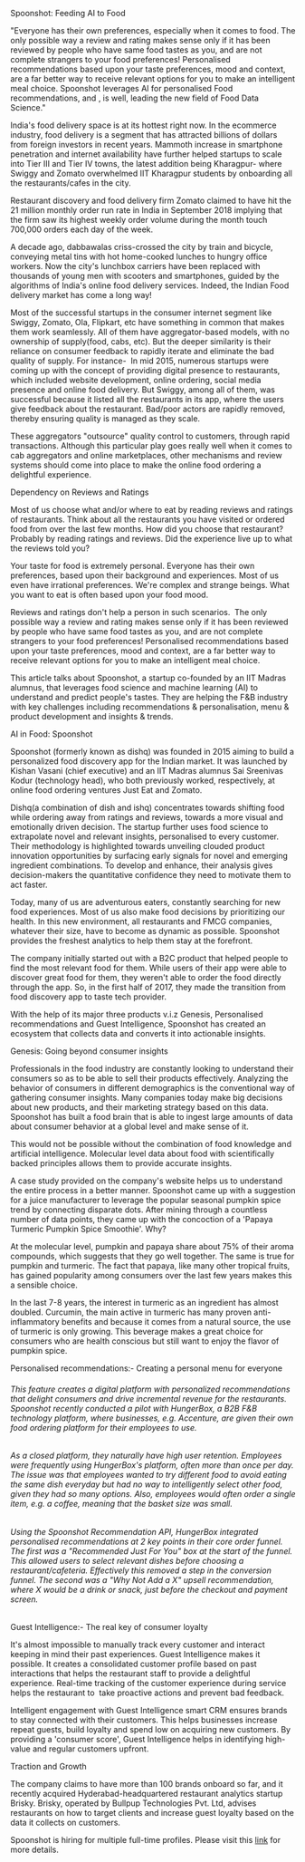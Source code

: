 Spoonshot: Feeding AI to Food

"Everyone has their own preferences, especially when it comes to food. The only possible way a review and rating makes sense only if it has been reviewed by people who have same food tastes as you, and are not complete strangers to your food preferences! Personalised recommendations based upon your taste preferences, mood and context, are a far better way to receive relevant options for you to make an intelligent meal choice. Spoonshot leverages AI for personalised Food recommendations, and , is well, leading the new field of Food Data Science."

India's food delivery space is at its hottest right now. In the ecommerce industry, food delivery is a segment that has attracted billions of dollars from foreign investors in recent years. Mammoth increase in smartphone penetration and internet availability have further helped startups to scale into Tier III and Tier IV towns, the latest addition being Kharagpur- where Swiggy and Zomato overwhelmed IIT Kharagpur students by onboarding all the restaurants/cafes in the city.

Restaurant discovery and food delivery firm Zomato claimed to have hit the 21 million monthly order run rate in India in September 2018 implying that the firm saw its highest weekly order volume during the month touch 700,000 orders each day of the week.

A decade ago, dabbawalas criss-crossed the city by train and bicycle, conveying metal tins with hot home-cooked lunches to hungry office workers. Now the city's lunchbox carriers have been replaced with thousands of young men with scooters and smartphones, guided by the algorithms of India's online food delivery services. Indeed, the Indian Food delivery market has come a long way!

Most of the successful startups in the consumer internet segment like Swiggy, Zomato, Ola, Flipkart, etc have something in common that makes them work seamlessly. All of them have aggregator-based models, with no ownership of supply(food, cabs, etc). But the deeper similarity is their reliance on consumer feedback to rapidly iterate and eliminate the bad quality of supply. For instance-  In mid 2015, numerous startups were coming up with the concept of providing digital presence to restaurants, which included website development, online ordering, social media presence and online food delivery. But Swiggy, among all of them, was successful because it listed all the restaurants in its app, where the users give feedback about the restaurant. Bad/poor actors are rapidly removed, thereby ensuring quality is managed as they scale.

These aggregators "outsource" quality control to customers, through rapid transactions. Although this particular play goes really well when it comes to cab aggregators and online marketplaces, other mechanisms and review systems should come into place to make the online food ordering a delightful experience.

Dependency on Reviews and Ratings

Most of us choose what and/or where to eat by reading reviews and ratings of restaurants. Think about all the restaurants you have visited or ordered food from over the last few months. How did you choose that restaurant? Probably by reading ratings and reviews. Did the experience live up to what the reviews told you?

Your taste for food is extremely personal. Everyone has their own preferences, based upon their background and experiences. Most of us even have irrational preferences. We're complex and strange beings. What you want to eat is often based upon your food mood.

Reviews and ratings don't help a person in such scenarios.  The only possible way a review and rating makes sense only if it has been reviewed by people who have same food tastes as you, and are not complete strangers to your food preferences! Personalised recommendations based upon your taste preferences, mood and context, are a far better way to receive relevant options for you to make an intelligent meal choice.

This article talks about Spoonshot, a startup co-founded by an IIT Madras alumnus, that leverages food science and machine learning (AI) to understand and predict people's tastes. They are helping the F&B industry with key challenges including recommendations & personalisation, menu & product development and insights & trends.

AI in Food: Spoonshot

Spoonshot (formerly known as dishq) was founded in 2015 aiming to build a personalized food discovery app for the Indian market. It was launched by Kishan Vasani (chief executive) and an IIT Madras alumnus Sai Sreenivas Kodur (technology head), who both previously worked, respectively, at online food ordering ventures Just Eat and Zomato.

Dishq(a combination of dish and ishq) concentrates towards shifting food while ordering away from ratings and reviews, towards a more visual and emotionally driven decision. The startup further uses food science to extrapolate novel and relevant insights, personalised to every customer. Their methodology is highlighted towards unveiling clouded product innovation opportunities by surfacing early signals for novel and emerging ingredient combinations. To develop and enhance, their analysis gives decision-makers the quantitative confidence they need to motivate them to act faster.

Today, many of us are adventurous eaters, constantly searching for new food experiences. Most of us also make food decisions by prioritizing our health. In this new environment, all restaurants and FMCG companies, whatever their size, have to become as dynamic as possible. Spoonshot provides the freshest analytics to help them stay at the forefront.

The company initially started out with a B2C product that helped people to find the most relevant food for them. While users of their app were able to discover great food for them, they weren't able to order the food directly through the app. So, in the first half of 2017, they made the transition from food discovery app to taste tech provider.

With the help of its major three products v.i.z Genesis, Personalised recommendations and Guest Intelligence, Spoonshot has created an ecosystem that collects data and converts it into actionable insights.

Genesis: Going beyond consumer insights

Professionals in the food industry are constantly looking to understand their consumers so as to be able to sell their products effectively. Analyzing the behavior of consumers in different demographics is the conventional way of gathering consumer insights. Many companies today make big decisions about new products, and their marketing strategy based on this data. Spoonshot has built a food brain that is able to ingest large amounts of data about consumer behavior at a global level and make sense of it.

This would not be possible without the combination of food knowledge and artificial intelligence. Molecular level data about food with scientifically backed principles allows them to provide accurate insights. 

A case study provided on the company's website helps us to understand the entire process in a better manner. Spoonshot came up with a suggestion for a juice manufacturer to leverage the popular seasonal pumpkin spice trend by connecting disparate dots. After mining through a countless number of data points, they came up with the concoction of a 'Papaya Turmeric Pumpkin Spice Smoothie'. Why?

At the molecular level, pumpkin and papaya share about 75% of their aroma compounds, which suggests that they go well together. The same is true for pumpkin and turmeric. The fact that papaya, like many other tropical fruits, has gained popularity among consumers over the last few years makes this a sensible choice.

In the last 7-8 years, the interest in turmeric as an ingredient has almost doubled. Curcumin, the main active in turmeric has many proven anti-inflammatory benefits and because it comes from a natural source, the use of turmeric is only growing. This beverage makes a great choice for consumers who are health conscious but still want to enjoy the flavor of pumpkin spice.

Personalised recommendations:- Creating a personal menu for everyone

###### This feature creates a digital platform with personalized recommendations that delight consumers and drive incremental revenue for the restaurants. Spoonshot recently conducted a pilot with HungerBox, a B2B F&B technology platform, where businesses, e.g. Accenture, are given their own food ordering platform for their employees to use.

###### As a closed platform, they naturally have high user retention. Employees were frequently using HungerBox's platform, often more than once per day. The issue was that employees wanted to try different food to avoid eating the same dish everyday but had no way to intelligently select other food, given they had so many options. Also, employees would often order a single item, e.g. a coffee, meaning that the basket size was small.

###### Using the Spoonshot Recommendation API, HungerBox integrated personalised recommendations at 2 key points in their core order funnel. The first was a "Recommended Just For You" box at the start of the funnel. This allowed users to select relevant dishes before choosing a restaurant/cafeteria. Effectively this removed a step in the conversion funnel. The second was a "Why Not Add a X" upsell recommendation, where X would be a drink or snack, just before the checkout and payment screen.

Guest Intelligence:- The real key of consumer loyalty

It's almost impossible to manually track every customer and interact keeping in mind their past experiences. Guest Intelligence makes it possible. It creates a consolidated customer profile based on past interactions that helps the restaurant staff to provide a delightful experience. Real-time tracking of the customer experience during service helps the restaurant to  take proactive actions and prevent bad feedback. 

Intelligent engagement with Guest Intelligence smart CRM ensures brands to stay connected with their customers. This helps businesses increase repeat guests, build loyalty and spend low on acquiring new customers. By providing a 'consumer score', Guest Intelligence helps in identifying high-value and regular customers upfront.

Traction and Growth

The company claims to have more than 100 brands onboard so far, and it recently acquired Hyderabad-headquartered restaurant analytics startup Brisky. Brisky, operated by Bullpup Technologies Pvt. Ltd, advises restaurants on how to target clients and increase guest loyalty based on the data it collects on customers.

Spoonshot is hiring for multiple full-time profiles. Please visit this [link](https://angel.co/spoonshot/jobs) for more details.